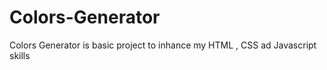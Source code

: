 # Colors-Generator
 Colors Generator is basic project to inhance my HTML , CSS ad Javascript skills
